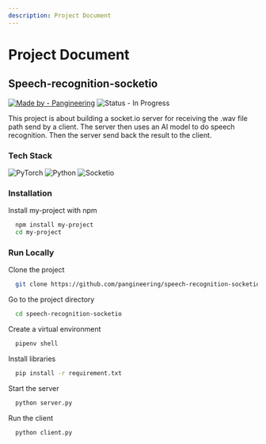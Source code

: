 ```yaml
---
description: Project Document
---
```


# Project Document

## Speech-recognition-socketio

[![Made by - Pangineering](https://img.shields.io/badge/Made\_by-Pangineering-2ea44f)](https://github.com/pangineering) ![Status - In Progress](https://img.shields.io/badge/Status-Complete-FFCD22)

This project is about building a socket.io server for receiving the .wav file path send by a client. The server then uses an AI model to do speech recognition. Then the server send back the result to the client.

### Tech Stack

![PyTorch](https://img.shields.io/badge/PyTorch-EE4C2C?style=for-the-badge\&logo=PyTorch\&logoColor=white) ![Python](https://img.shields.io/badge/Python-FFD43B?style=for-the-badge\&logo=python\&logoColor=blue) ![Socketio](https://img.shields.io/badge/Socket.io-010101?\&style=for-the-badge\&logo=Socket.io\&logoColor=whit)

### Installation

Install my-project with npm

```bash
  npm install my-project
  cd my-project
```

### Run Locally

Clone the project

```bash
  git clone https://github.com/pangineering/speech-recognition-socketio
```

Go to the project directory

```bash
  cd speech-recognition-socketio
```

Create a virtual environment

```bash
  pipenv shell
```

Install libraries

```bash
  pip install -r requirement.txt
```

Start the server

```bash
  python server.py
```

Run the client

```bash
  python client.py
```

